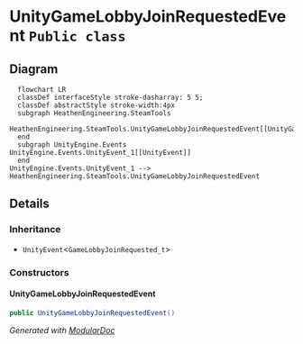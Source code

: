 # UnityGameLobbyJoinRequestedEvent `Public class`

## Diagram
```mermaid
  flowchart LR
  classDef interfaceStyle stroke-dasharray: 5 5;
  classDef abstractStyle stroke-width:4px
  subgraph HeathenEngineering.SteamTools
  HeathenEngineering.SteamTools.UnityGameLobbyJoinRequestedEvent[[UnityGameLobbyJoinRequestedEvent]]
  end
  subgraph UnityEngine.Events
UnityEngine.Events.UnityEvent_1[[UnityEvent]]
  end
UnityEngine.Events.UnityEvent_1 --> HeathenEngineering.SteamTools.UnityGameLobbyJoinRequestedEvent
```

## Details
### Inheritance
 - `UnityEvent`&lt;`GameLobbyJoinRequested_t`&gt;

### Constructors
#### UnityGameLobbyJoinRequestedEvent
```csharp
public UnityGameLobbyJoinRequestedEvent()
```

*Generated with* [*ModularDoc*](https://github.com/hailstorm75/ModularDoc)
